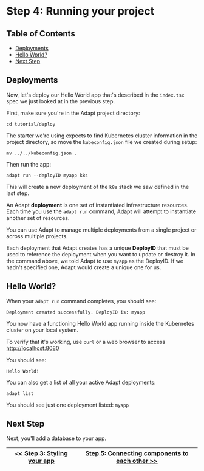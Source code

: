 # Step 4: Running your project

<!-- START doctoc generated TOC please keep comment here to allow auto update -->
<!-- DON'T EDIT THIS SECTION, INSTEAD RE-RUN doctoc TO UPDATE -->
## Table of Contents

- [Deployments](#deployments)
- [Hello World?](#hello-world)
- [Next Step](#next-step)

<!-- END doctoc generated TOC please keep comment here to allow auto update -->

## Deployments

Now, let's deploy our Hello World app that's described in the `index.tsx` spec we just looked at in the previous step.

First, make sure you're in the Adapt project directory:
<!-- doctest command -->
```
cd tutorial/deploy
```
The starter we're using expects to find Kubernetes cluster information in the project directory, so move the `kubeconfig.json` file we created during setup:
<!-- doctest command -->
```
mv ../../kubeconfig.json .
```

Then run the app:
<!-- doctest command -->
```
adapt run --deployID myapp k8s
```
This will create a new deployment of the `k8s` stack we saw defined in the last step.

An Adapt **deployment** is one set of instantiated infrastructure resources.
Each time you use the `adapt run` command, Adapt will attempt to instantiate another set of resources.

You can use Adapt to manage multiple deployments from a single project or across multiple projects.

Each deployment that Adapt creates has a unique **DeployID** that must be used to reference the deployment when you want to update or destroy it.
In the command above, we told Adapt to use `myapp` as the DeployID.
If we hadn't specified one, Adapt would create a unique one for us.

## Hello World?

When your `adapt run` command completes, you should see:
```
Deployment created successfully. DeployID is: myapp
```

You now have a functioning Hello World app running inside the Kubernetes cluster on your local system.

To verify that it's working, use `curl` or a web browser to access [http://localhost:8080](http://localhost:8080)

You should see:
```
Hello World!
```

You can also get a list of all your active Adapt deployments:
<!-- doctest command -->
```
adapt list
```
You should see just one deployment listed: `myapp`

## Next Step

Next, you'll add a database to your app.

| [<< Step 3: Styling your app](./03_style.md) | [Step 5: Connecting components to each other >> ](./05_connect.md) |
| --- | --- |
